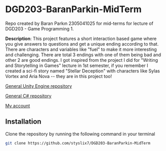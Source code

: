 # DGD203-BaranParkin-MidTerm

Repo created by Baran Parkın 2305041025 for mid-terms for lecture of DGD203 - Game Programming 1.

**Description**: This project features a short interaction based game where you give answers to questions and get a unique ending according to that. There are characters and variables like "fuel" to make it more interesting and challenging. There are total 3 endings with one of them being bad and other 2 are good endings. I got inspired from the project I did for "Writing and Storytelling in Games" lecture in 1st semester, if you remember I created a sci-fi story named "Stellar Deception" with characters like Sylas Vortex and Aria Nova -- they are in this project too!

[General Unity Engine repository](https://github.com/styslix7/Unity-Repo)

[General C# repository](https://github.com/styslix7/CSharp-Repo)

[My account](https://github.com/styslix7)

## Installation

Clone the repository by running the following command in your terminal
```bash
git clone https://github.com/styslix7/DGD203-BaranParkin-MidTerm
